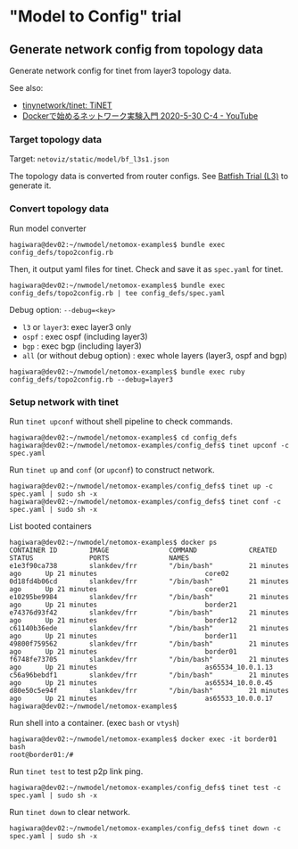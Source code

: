 # "Model to Config" trial

## Generate network config from topology data

Generate network config for tinet from layer3 topology data.

See also:
* [tinynetwork/tinet: TiNET](https://github.com/tinynetwork/tinet)
* [Dockerで始めるネットワーク実験入門 2020-5-30 C-4 - YouTube](https://youtu.be/_gaeI56vmPI)

### Target topology data

Target: `netoviz/static/model/bf_l3s1.json`

The topology data is converted from router configs.
See [Batfish Trial (L3)](../model_defs/bf_l3trial/README.md) to generate it.

### Convert topology data

Run model converter
```
hagiwara@dev02:~/nwmodel/netomox-examples$ bundle exec config_defs/topo2config.rb
```

Then, it output yaml files for tinet.
Check and save it as `spec.yaml` for tinet.
```
hagiwara@dev02:~/nwmodel/netomox-examples$ bundle exec config_defs/topo2config.rb | tee config_defs/spec.yaml
```

Debug option: `--debug=<key>`
- `l3` or `layer3`: exec layer3 only
- `ospf` : exec ospf (including layer3)
- `bgp` : exec bgp (including layer3)
- `all` (or without debug option) : exec whole layers (layer3, ospf and bgp)

```
hagiwara@dev02:~/nwmodel/netomox-examples$ bundle exec ruby config_defs/topo2config.rb --debug=layer3
```
### Setup network with tinet

Run `tinet upconf` without shell pipeline to check commands.
```
hagiwara@dev02:~/nwmodel/netomox-examples$ cd config_defs
hagiwara@dev02:~/nwmodel/netomox-examples/config_defs$ tinet upconf -c spec.yaml
```

Run `tinet up` and `conf` (or `upconf`) to construct network.
```
hagiwara@dev02:~/nwmodel/netomox-examples/config_defs$ tinet up -c spec.yaml | sudo sh -x
hagiwara@dev02:~/nwmodel/netomox-examples/config_defs$ tinet conf -c spec.yaml | sudo sh -x
```

List booted containers
```
hagiwara@dev02:~/nwmodel/netomox-examples$ docker ps
CONTAINER ID        IMAGE               COMMAND             CREATED             STATUS              PORTS               NAMES
e1e3f90ca738        slankdev/frr        "/bin/bash"         21 minutes ago      Up 21 minutes                           core02
0d18fd4b06cd        slankdev/frr        "/bin/bash"         21 minutes ago      Up 21 minutes                           core01
e10295be9984        slankdev/frr        "/bin/bash"         21 minutes ago      Up 21 minutes                           border21
e74376d93f42        slankdev/frr        "/bin/bash"         21 minutes ago      Up 21 minutes                           border12
c61140b36ede        slankdev/frr        "/bin/bash"         21 minutes ago      Up 21 minutes                           border11
49800f759562        slankdev/frr        "/bin/bash"         21 minutes ago      Up 21 minutes                           border01
f6748fe73705        slankdev/frr        "/bin/bash"         21 minutes ago      Up 21 minutes                           as65534_10.0.1.13
c56a96bebdf1        slankdev/frr        "/bin/bash"         21 minutes ago      Up 21 minutes                           as65534_10.0.0.45
d80e50c5e94f        slankdev/frr        "/bin/bash"         21 minutes ago      Up 21 minutes                           as65533_10.0.0.17
hagiwara@dev02:~/nwmodel/netomox-examples$
```

Run shell into a container. (exec `bash` or `vtysh`)
```
hagiwara@dev02:~/nwmodel/netomox-examples$ docker exec -it border01 bash
root@border01:/#
```

Run `tinet test` to test p2p link ping.
```
hagiwara@dev02:~/nwmodel/netomox-examples/config_defs$ tinet test -c spec.yaml | sudo sh -x
```

Run `tinet down` to clear network.
```
hagiwara@dev02:~/nwmodel/netomox-examples/config_defs$ tinet down -c spec.yaml | sudo sh -x
```

